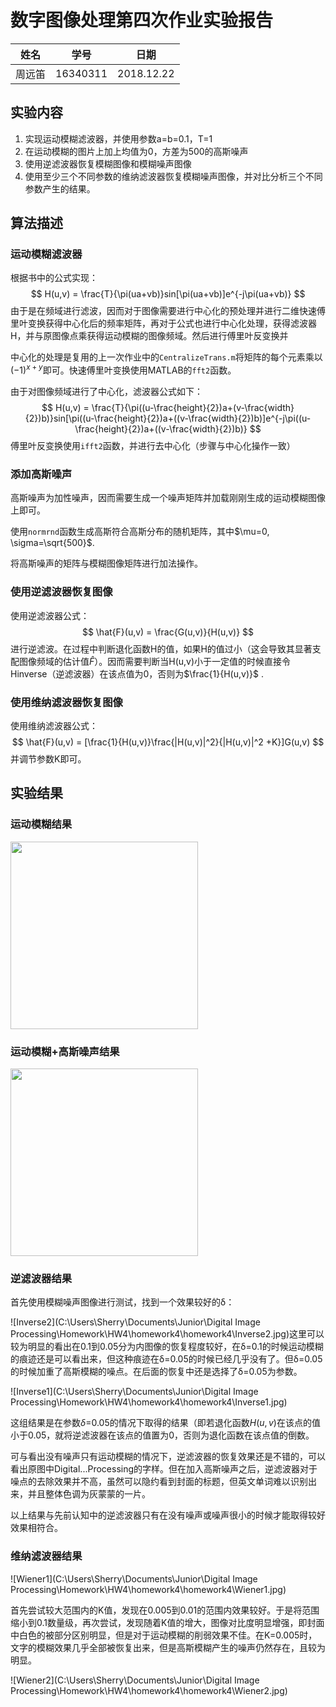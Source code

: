 # 数字图像处理第四次作业实验报告

| 姓名   | 学号     | 日期       |
| ------ | -------- | ---------- |
| 周远笛 | 16340311 | 2018.12.22 |

## 实验内容

1. 实现运动模糊滤波器，并使用参数a=b=0.1，T=1
2. 在运动模糊的图片上加上均值为0，方差为500的高斯噪声
3. 使用逆滤波器恢复模糊图像和模糊噪声图像
4. 使用至少三个不同参数的维纳滤波器恢复模糊噪声图像，并对比分析三个不同参数产生的结果。

## 算法描述

### 运动模糊滤波器

根据书中的公式实现：
$$
H(u,v) = \frac{T}{\pi(ua+vb)}sin[\pi(ua+vb)]e^{-j\pi(ua+vb)}
$$
由于是在频域进行滤波，因而对于图像需要进行中心化的预处理并进行二维快速傅里叶变换获得中心化后的频率矩阵，再对于公式也进行中心化处理，获得滤波器H，并与原图像点乘获得运动模糊的图像频域。然后进行傅里叶反变换并

中心化的处理是复用的上一次作业中的`CentralizeTrans.m`将矩阵的每个元素乘以$(-1)^{x+y}$即可。快速傅里叶变换使用MATLAB的`fft2`函数。

由于对图像频域进行了中心化，滤波器公式如下：
$$
H(u,v) = \frac{T}{\pi((u-\frac{height}{2})a+(v-\frac{width}{2})b)}sin[\pi((u-\frac{height}{2})a+((v-\frac{width}{2})b)]e^{-j\pi((u-\frac{height}{2})a+((v-\frac{width}{2})b)}
$$
傅里叶反变换使用`ifft2`函数，并进行去中心化（步骤与中心化操作一致）

### 添加高斯噪声

高斯噪声为加性噪声，因而需要生成一个噪声矩阵并加载刚刚生成的运动模糊图像上即可。

使用`normrnd`函数生成高斯符合高斯分布的随机矩阵，其中$\mu=0, \sigma=\sqrt{500}$.

将高斯噪声的矩阵与模糊图像矩阵进行加法操作。

### 使用逆滤波器恢复图像

使用逆滤波器公式：
$$
\hat{F}(u,v) = \frac{G(u,v)}{H(u,v)}
$$
进行逆滤波。在过程中判断退化函数H的值，如果H的值过小（这会导致其显著支配图像频域的估计值$\hat{F}$）。因而需要判断当H(u,v)小于一定值的时候直接令Hinverse（逆滤波器）在该点值为0，否则为$\frac{1}{H(u,v)}$ .

### 使用维纳滤波器恢复图像

使用维纳滤波器公式：
$$
\hat{F}(u,v) = [\frac{1}{H(u,v)}\frac{|H(u,v)|^2}{|H(u,v)|^2 +K}]G(u,v)
$$
并调节参数K即可。

## 实验结果

### 运动模糊结果

<img src="C:\Users\Sherry\Documents\Junior\Digital Image Processing\Homework\HW4\homework4\homework4\BlurredImage.jpg" width="300"/>

### 运动模糊+高斯噪声结果

<img src="C:\Users\Sherry\Documents\Junior\Digital Image Processing\Homework\HW4\homework4\homework4\BlurredNoisyImage.jpg" width="300"/>



### 逆滤波器结果

首先使用模糊噪声图像进行测试，找到一个效果较好的δ：

![Inverse2](C:\Users\Sherry\Documents\Junior\Digital Image Processing\Homework\HW4\homework4\homework4\Inverse2.jpg)这里可以较为明显的看出在0.1到0.05分为内图像的恢复程度较好，在δ=0.1的时候运动模糊的痕迹还是可以看出来，但这种痕迹在δ=0.05的时候已经几乎没有了。但δ=0.05的时候加重了高斯模糊的噪点。在后面的恢复中还是选择了δ=0.05为参数。

![Inverse1](C:\Users\Sherry\Documents\Junior\Digital Image Processing\Homework\HW4\homework4\homework4\Inverse1.jpg)

这组结果是在参数$\delta$=0.05的情况下取得的结果（即若退化函数$H(u,v)$在该点的值小于0.05，就将逆滤波器在该点的值置为0，否则为退化函数在该点值的倒数。

可与看出没有噪声只有运动模糊的情况下，逆滤波器的恢复效果还是不错的，可以看出原图中Digital...Processing的字样。但在加入高斯噪声之后，逆滤波器对于噪点的去除效果并不高，虽然可以隐约看到封面的标题，但英文单词难以识别出来，并且整体色调为灰蒙蒙的一片。

以上结果与先前认知中的逆滤波器只有在没有噪声或噪声很小的时候才能取得较好效果相符合。

### 维纳滤波器结果

![Wiener1](C:\Users\Sherry\Documents\Junior\Digital Image Processing\Homework\HW4\homework4\homework4\Wiener1.jpg)

首先尝试较大范围内的K值，发现在0.005到0.01的范围内效果较好。于是将范围缩小到0.1数量级，再次尝试，发现随着K值的增大，图像对比度明显增强，即封面中白色的被部分区别明显，但是对于运动模糊的削弱效果不佳。在K=0.005时，文字的模糊效果几乎全部被恢复出来，但是高斯模糊产生的噪声仍然存在，且较为明显。

![Wiener2](C:\Users\Sherry\Documents\Junior\Digital Image Processing\Homework\HW4\homework4\homework4\Wiener2.jpg)